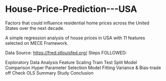 # House-Price-Prediction---USA
 Factors that could influence residential home prices across the United States over the next decade.
 
A simple regression analysis of house prices in USA with 11 features selected on MECE Framework.

Data Source: https://fred.stlouisfed.org/
Steps FOLLOWED:

Exploratory Data Analysis
Feature Scaling
Train Test Split
Model Comparison
Hyper Parameter Selection
Model Fitting
Variance & Bias-trade off Check
OLS Summary Study
Conclusion
